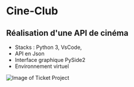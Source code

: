 # Cine-Club

## Réalisation d'une API de cinéma

* Stacks : Python 3, VsCode, 
* API en Json
* Interface graphique PySide2
* Environnement virtuel


![Image of Ticket Project](https://anaist17.github.io/Cine-club/cine-club.png)
